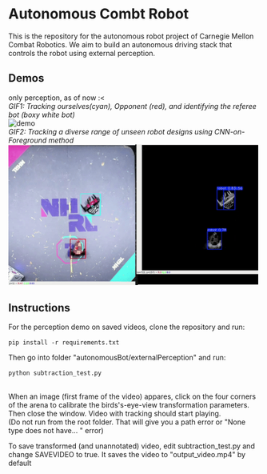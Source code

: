 # Autonomous Combt Robot 
This is the repository for the autonomous robot project of Carnegie Mellon Combat Robotics. We aim to build an autonomous driving stack that controls the robot using external perception.

## Demos
only perception, as of now :< \
*GIF1: Tracking ourselves(cyan), Opponent (red), and identifying the referee bot (boxy white bot)*\
<img src="demos/autonDemo1_short.gif" alt="demo" width="260">\
*GIF2: Tracking a diverse range of unseen robot designs using CNN-on-Foreground method*\
<img src="demos/autonDemo3_short.gif" alt="demo" width="500">


## Instructions
For the perception demo on saved videos, clone the repository and run:
```
pip install -r requirements.txt
```
Then go into folder "autonomousBot/externalPerception" and run: 
```
python subtraction_test.py
```
\
When an image (first frame of the video) appares, click on the four corners of the arena to calibrate the birds's-eye-view transformation parameters. Then close the window. Video with tracking should start playing. \
(Do not run from the root folder. That will give you a path error or "None type does not have... " error)

To save transformed (and unannotated) video, edit subtraction_test.py and change SAVEVIDEO to true. It saves the video to "output_video.mp4" by default



